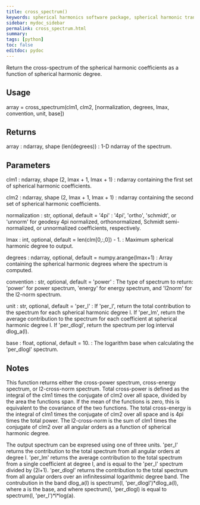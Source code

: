 ```yaml
---
title: cross_spectrum()
keywords: spherical harmonics software package, spherical harmonic transform, legendre functions, multitaper spectral analysis, Python, gravity, magnetic field
sidebar: mydoc_sidebar
permalink: cross_spectrum.html
summary:
tags: [python]
toc: false
editdoc: pydoc
---
```


Return the cross-spectrum of the spherical harmonic coefficients as a
function of spherical harmonic degree.

## Usage

array = cross_spectrum(clm1, clm2, [normalization, degrees, lmax,
    convention, unit, base])

## Returns

array : ndarray, shape (len(degrees))
:   1-D ndarray of the spectrum.

## Parameters

clm1 : ndarray, shape (2, lmax + 1, lmax + 1)
:   ndarray containing the first set of spherical harmonic coefficients.

clm2 : ndarray, shape (2, lmax + 1, lmax + 1)
:   ndarray containing the second set of spherical harmonic coefficients.

normalization : str, optional, default = '4pi'
:   '4pi', 'ortho', 'schmidt', or 'unnorm' for geodesy 4pi normalized,
    orthonormalized, Schmidt semi-normalized, or unnormalized coefficients,
    respectively.

lmax : int, optional, default = len(clm[0,:,0]) - 1.
:   Maximum spherical harmonic degree to output.

degrees : ndarray, optional, default = numpy.arange(lmax+1)
:   Array containing the spherical harmonic degrees where the spectrum
    is computed.

convention : str, optional, default = 'power'
:   The type of spectrum to return: 'power' for power spectrum, 'energy'
    for energy spectrum, and 'l2norm' for the l2-norm spectrum.

unit : str, optional, default = 'per_l'
:   If 'per_l', return the total contribution to the spectrum for each
    spherical harmonic degree l. If 'per_lm', return the average
    contribution to the spectrum for each coefficient at spherical
    harmonic degree l. If 'per_dlogl', return the spectrum per log
    interval dlog_a(l).

base : float, optional, default = 10.
:   The logarithm base when calculating the 'per_dlogl' spectrum.

## Notes

This function returns either the cross-power spectrum, cross-energy
spectrum, or l2-cross-norm spectrum. Total cross-power is defined as the
integral of the clm1 times the conjugate of clm2 over all space, divided
by the area the functions span. If the mean of the functions is zero,
this is equivalent to the covariance of the two functions. The total
cross-energy is the integral of clm1 times the conjugate of clm2 over all
space and is 4pi times the total power. The l2-cross-norm is the
sum of clm1 times the conjugate of clm2 over all angular orders as a
function of spherical harmonic degree.

The output spectrum can be expresed using one of three units. 'per_l'
returns the contribution to the total spectrum from all angular orders
at degree l. 'per_lm' returns the average contribution to the total
spectrum from a single coefficient at degree l, and is equal to the
'per_l' spectrum divided by (2l+1). 'per_dlogl' returns the contribution to
the total spectrum from all angular orders over an infinitessimal
logarithmic degree band. The contrubution in the band dlog_a(l) is
spectrum(l, 'per_dlogl')\*dlog_a(l), where a is the base, and where
spectrum(l, 'per_dlogl) is equal to spectrum(l, 'per_l')\*l\*log(a).

